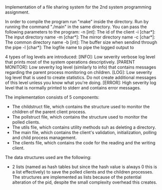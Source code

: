Implementation of a file sharing system for the 2nd system programming assignment.

In order to compile the program run "make" inside the directory. Run by running the command "./main" in the same directory.
You can pass the following parameters to the program:
-n [int]: The id of the client
-i [char*]: The input directory name
-m [char*]: The mirror directory name
-c [char*]: The common directory name
-b [int]: The buffer size when sendind through the pipe
-l [char*]: The logfile name to pipe the logged output to

4 types of log levels are introduced:
[INFO]: Low severity verbose log level that prints most of the system operations descriptively.
[PARENT MONITOR]: Low severity log level (similarly to info) that contains messages regarding the parent process monitoring on children.
[LOG]: Low severity log level that is used to create statistics. Do not create additional messages of this level unless you know what you're doing.
[ERROR]: High severity log level that is normally printed to stderr and contains error messages.

The implementation consists of 5 components:
- The childstruct file, which contains the structure used to monitor the children of the parent client process.
- The pollstruct file, which contains the structure used to monitor the polled clients.
- The utils file, which contains utility methods suh as deleting a directory.
- The main file, which contains the client's validation, initialization, polling and child process management.
- The clients file, which contains the code for the reading and the writing client.

The data structures used are the following:
- 2 lists (named as hash tables but since the hash value is always 0 this is a list effectively) to save the polled clients and the children processes.
The structures are implemented as lists because of the potential alteration of the pid, despite the small complexity overhead this creates.
